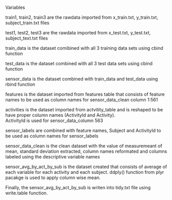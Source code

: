 Variables

train1, train2, train3 are the rawdata imported from x_train.txt, y_train.txt, subject_train.txt files

test1, test2, test3 are the rawdata imported from x_test.txt, y_test.txt, subject_text.txt files

train_data is the dataset comibined with all 3 training data sets using cbind function

test_data is the dataset combined with all 3 test data sets using cbind function

sensor_data is the dataset combined with train_data and test_data using rbind function

features is the dataset imported from features table that consists of feature names to be used as column names for sensor_data_clean column 1:561

activities is the dataset imported from actvitity_table and is reshaped to be have proper column names (ActivityId and Activity).  
ActivityId is used for sensor_data_column 563

sensor_labels are combined with feature names, Subject and ActivityId to be used as column names for sensor_labels

sensor_data_clean is the clean dataset with the value of measuremeant of mean, standard deviation extracted, column names reformated
and columns labeled using the descriptive variable names

sensor_avg_by_act_by_sub is the dataset created that consists of average of each variable for each activity and each subject. ddply() function from plyr pacakge is used to apply column wise mean. 
 
Finally, the sensor_avg_by_act_by_sub is writen into tidy.txt file using write.table function. 

